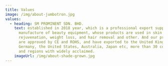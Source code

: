 ```yaml
---
title: Values
image: /img/about-jumbotron.jpg
values:
  - heading: SM PROMINENT SDN. BHD.
    text: established in 2018 year, which is a professional export supplier and
      manufacture of beauty equipment, whose products are used in skin
      rejuvenation, weight loss, and hair removal and other. And our products
      are approved by CE and ROHS, and have exported to the United Kingdom,
      Germany, the United States, Australia, Japan etc, more than 30 countries
      and regions with widely acclaimed.
    imageUrl: /img/about-shade-grown.jpg
---
```

